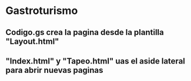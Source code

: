 # Gastroturismo

## Codigo.gs crea la pagina desde la plantilla "Layout.html"

## "Index.html" y "Tapeo.html" uas el aside lateral para abrir nuevas paginas
